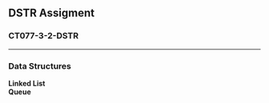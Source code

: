 ## DSTR Assigment
### CT077-3-2-DSTR
------------------------
### Data Structures
**Linked List**  
**Queue**
